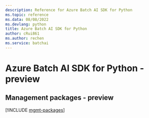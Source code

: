 ```yaml
---
description: Reference for Azure Batch AI SDK for Python
ms.topic: reference
ms.data: 08/08/2022
ms.devlang: python
title: Azure Batch AI SDK for Python
author: cRui861
ms.author: rechen
ms.service: batchai
---
```

# Azure Batch AI SDK for Python - preview

## Management packages - preview
[!INCLUDE [mgmt-packages](batch-ai-mgmt-index.md)]